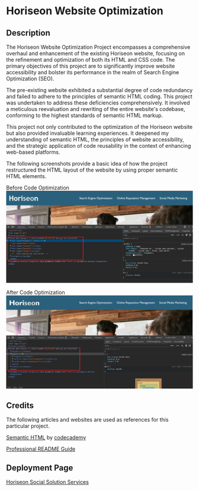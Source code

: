 # Horiseon Website Optimization

## Description

The Horiseon Website Optimization Project encompasses a comprehensive overhaul and enhancement of the existing Horiseon website, focusing on the refinement and optimization of both its HTML and CSS code. The primary objectives of this project are to significantly improve website accessibility and bolster its performance in the realm of Search Engine Optimization (SEO).

The pre-existing website exhibited a substantial degree of code redundancy and failed to adhere to the principles of semantic HTML coding. This project was undertaken to address these deficiencies comprehensively. It involved a meticulous reevaluation and rewriting of the entire website's codebase, conforming to the highest standards of semantic HTML markup.

This project not only contributed to the optimization of the Horiseon website but also provided invaluable learning experiences. It deepened my understanding of semantic HTML, the principles of website accessibility, and the strategic application of code reusability in the context of enhancing web-based platforms.

The following screenshots provide a basic idea of how the project restructured the HTML layout of the website by using proper semantic HTML elements.

Before Code Optimization
![Image showing the HTML layout of the website before the project](./assets/images/before-optimization.png?raw=true "Before Optimization")

After Code Optimization
![Image showing the HTML layout of the website after the project](./assets/images/after-optimization.png?raw=true "After Optimization")

## Credits

The following articles and websites are used as references for this particular project.

[Semantic HTML](https://www.codecademy.com/resources/docs/html/semantic-html) by [codecademy](https://www.codecademy.com/)

[Professional README Guide](https://coding-boot-camp.github.io/full-stack/github/professional-readme-guide)

## Deployment Page

[Horiseon Social Solution Services](https://anjalsali.github.io/Horiseon-Website-Optimization/)
